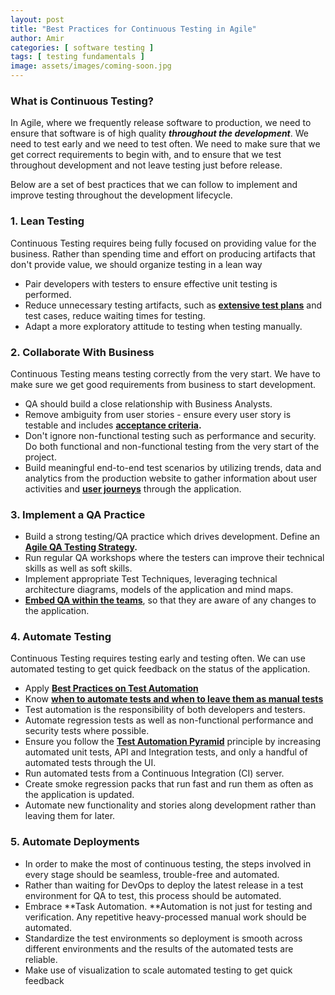 ```yaml
---
layout: post
title: "Best Practices for Continuous Testing in Agile"
author: Amir
categories: [ software testing ]
tags: [ testing fundamentals ]
image: assets/images/coming-soon.jpg
---
```


### What is Continuous Testing?

In Agile, where we frequently release software to production, we need to ensure that software is of high quality _**throughout the development**_. We need to test early and we need to test often. We need to make sure that we get correct requirements to begin with, and to ensure that we test throughout development and not leave testing just before release.

Below are a set of best practices that we can follow to implement and improve testing throughout the development lifecycle.

### **1\. Lean Testing**

Continuous Testing requires being fully focused on providing value for the business. Rather than spending time and effort on producing artifacts that don't provide value, we should organize testing in a lean way

*   Pair developers with testers to ensure effective unit testing is performed.
*   Reduce unnecessary testing artifacts, such as **[extensive test plans](http://www.testingexcellence.com/agile-test-plan-do-we-really-need-one/)** and test cases, reduce waiting times for testing.
*   Adapt a more exploratory attitude to testing when testing manually.

### 2\. Collaborate With Business

Continuous Testing means testing correctly from the very start. We have to make sure we get good requirements from business to start development.

*   QA should build a close relationship with Business Analysts.
*   Remove ambiguity from user stories - ensure every user story is testable and includes **[acceptance criteria](http://www.testingexcellence.com/acceptance-criteria-vs-acceptance-tests/).**
*   Don't ignore non-functional testing such as performance and security. Do both functional and non-functional testing from the very start of the project.
*   Build meaningful end-to-end test scenarios by utilizing trends, data and analytics from the production website to gather information about user activities and **[user journeys](http://www.testingexcellence.com/can-you-really-automate-a-user-journey/)** through the application.

### **3\. Implement a QA Practice**

*   Build a strong testing/QA practice which drives development. Define an **[Agile QA Testing Strategy](http://www.testingexcellence.com/agile-test-strategy-example-template/).**
*   Run regular QA workshops where the testers can improve their technical skills as well as soft skills.
*   Implement appropriate Test Techniques, leveraging technical architecture diagrams, models of the application and mind maps.
*   **[Embed QA within the teams](http://www.testingexcellence.com/there-is-no-qa-team-in-agile/)**, so that they are aware of any changes to the application.

### 4\. Automate Testing

Continuous Testing requires testing early and testing often. We can use automated testing to get quick feedback on the status of the application.

*   Apply **[Best Practices on Test Automation](http://www.testingexcellence.com/test-automation-tips-best-practices/)**
*   Know **[when to automate tests and when to leave them as manual tests](http://www.testingexcellence.com/common-myths-test-automation/)**
*   Test automation is the responsibility of both developers and testers.
*   Automate regression tests as well as non-functional performance and security tests where possible.
*   Ensure you follow the **[Test Automation Pyramid](http://martinfowler.com/bliki/TestPyramid.html)** principle by increasing automated unit tests, API and Integration tests, and only a handful of automated tests through the UI.
*   Run automated tests from a Continuous Integration (CI) server.
*   Create smoke regression packs that run fast and run them as often as the application is updated.
*   Automate new functionality and stories along development rather than leaving them for later.

### **5\. Automate Deployments**

*   In order to make the most of continuous testing, the steps involved in every stage should be seamless, trouble-free and automated.
*   Rather than waiting for DevOps to deploy the latest release in a test environment for QA to test, this process should be automated.
*   Embrace **Task Automation. **Automation is not just for testing and verification. Any repetitive heavy-processed manual work should be automated.
*   Standardize the test environments so deployment is smooth across different environments and the results of the automated tests are reliable.
*   Make use of visualization to scale automated testing to get quick feedback